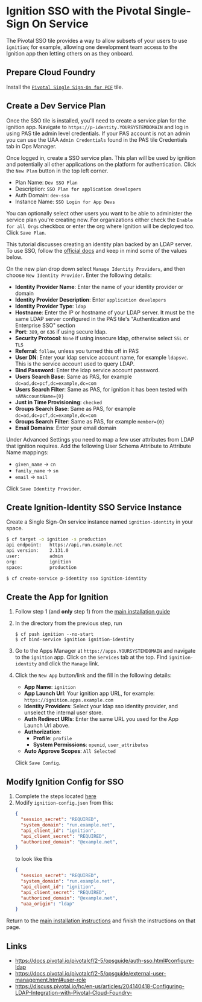 # Ignition SSO with the Pivotal Single-Sign On Service
The Pivotal SSO tile provides a way to allow subsets of your users to use
`ignition`; for example, allowing one development team access to the Ignition app
then letting others on as they onboard.

## Prepare Cloud Foundry
Install the [`Pivotal Single Sign-On for PCF`](https://network.pivotal.io/products/pivotal_single_sign-on_service)
tile.

## Create a Dev Service Plan
Once the SSO tile is installed, you'll need to create a service plan for the
ignition app. Navigate to `https://p-identity.YOURSYSTEMDOMAIN` and log in using
PAS tile admin level credentials. If your PAS account is not an admin you can
use the UAA `Admin Credentials` found in the PAS tile Credentials tab in Ops
Manager.

Once logged in, create a SSO service plan. This plan will be used by ignition
and potentially all other applications on the platform for authentication. Click
the `New Plan` button in the top left corner.

* Plan Name: `Dev SSO Plan`
* Description: `SSO Plan for application developers`
* Auth Domain: `dev-sso`
* Instance Name: `SSO Login for App Devs`

You can optionally select other users you want to be able to administer the
service plan you're creating now. For organizations either check the `Enable for
all Orgs` checkbox or enter the org where Ignition will be deployed too. Click
`Save Plan`.

This tutorial discusses creating an identity plan backed by an LDAP server. To
use SSO, follow the [official docs](https://docs.pivotal.io/p-identity/1-8/configure-id-providers.html#config-saml-prov)
and keep in mind some of the values below.

On the new plan drop down select `Manage Identity Providers`, and then choose
`New Identity Provider`. Enter the following details:
* **Identity Provider Name**: Enter the name of your identity provider or domain
* **Identity Provider Description**: Enter `application developers`
* **Identity Provider Type**: `ldap`
* **Hostname**: Enter the IP or hostname of your LDAP server. It must be the same
  LDAP server configured in the PAS tile's "Authentication and Enterprise SSO"
  section
* **Port**: `389`, or `636` if using secure ldap.
* **Security Protocol**: `None` if using insecure ldap, otherwise select `SSL`
  or `TLS`
* **Referral**: `follow`, unless you turned this off in PAS
* **User DN**: Enter your ldap service account name, for example `ldapsvc`.
  This is the service account used to query LDAP.
* **Bind Password**: Enter the ldap service account password.
* **Users Search Base**: Same as PAS, for example `dc=ad,dc=pcf,dc=example,dc=com`
* **Users Search Filter**: Same as PAS, for ignition it has been tested with
  `sAMAccountName={0}`
* **Just in Time Provisioning**: `checked`
* **Groups Search Base**: Same as PAS, for example `dc=ad,dc=pcf,dc=example,dc=com`
* **Groups Search Filter**: Same as PAS, for example `member={0}`
* **Email Domains**: Enter your email domain

Under Advanced Settings you need to map a few user attributes from LDAP that
ignition requires. Add the following User Schema Attribute to Attribute Name
mappings:

* `given_name` -> `cn`
* `family_name` -> `sn`
* `email` -> `mail`

Click `Save Identity Provider`.

## Create Ignition-Identity SSO Service Instance
Create a Single Sign-On service instance named `ignition-identity` in your space.

```bash
$ cf target -o ignition -s production
api endpoint:   https://api.run.example.net
api version:    2.131.0
user:           admin
org:            ignition
space:          production

$ cf create-service p-identity sso ignition-identity
```

## Create the App for Ignition
1. Follow step 1 (and **only** step 1) from the [main installation
   guide](./README.md#deploy-ignition)
1. In the directory from the previous step, run
   ```shell
   $ cf push ignition --no-start
   $ cf bind-service ignition ignition-identity
   ```
1. Go to the Apps Manager at `https://apps.YOURSYSTEMDOMAIN` and navigate to the
   `ignition` app. Click on the `Services` tab at the top. Find `ignition-identity`
   and click the `Manage` link.
1. Click the `New App` button/link and the fill in the following details:
   * **App Name**: `ignition`
   * **App Launch Url**: Your ignition app URL, for example:
   `https://ignition.apps.example.com`
   * **Identity Providers**: Select your ldap sso identity provider, and unselect
   the internal user store.
   * **Auth Redirect URIs**: Enter the same URL you used for the App Launch Url
   above.
   * **Authorization**:
     * **Profile**: `profile`
     * **System Permissions**: `openid`, `user_attributes`
   * **Auto Approve Scopes**: `All Selected`

   Click `Save Config`.

## Modify Ignition Config for SSO
1. Complete the steps located
   [here](./README.md#create-the-ignition-config-user-provided-service)
1. Modify `ignition-config.json` from this:
   ```json
   {
     "session_secret": "REQUIRED",
     "system_domain": "run.example.net",
     "api_client_id": "ignition",
     "api_client_secret": "REQUIRED",
     "authorized_domain": "@example.net",
   }
   ```
   to look like this
   ```json
   {
     "session_secret": "REQUIRED",
     "system_domain": "run.example.net",
     "api_client_id": "ignition",
     "api_client_secret": "REQUIRED",
     "authorized_domain": "@example.net",
     "uaa_origin": "ldap"
   }
   ```

Return to the [main installation
instructions](./README.md#finish-the-json-and-create-the-service-in-pas)
and finish the instructions on that page.

## Links
* https://docs.pivotal.io/pivotalcf/2-5/opsguide/auth-sso.html#configure-ldap
* https://docs.pivotal.io/pivotalcf/2-5/opsguide/external-user-management.html#user-role
* https://discuss.pivotal.io/hc/en-us/articles/204140418-Configuring-LDAP-Integration-with-Pivotal-Cloud-Foundry-
